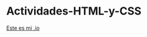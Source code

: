 # Actividades-HTML-y-CSS

<p><a href="https://alfonsoolopez.github.io/Actividades-HTML-y-CSS/index.html">Este es mi .io</a></p>
